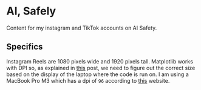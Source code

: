 # AI, Safely
Content for my instagram and TikTok accounts on AI Safety.

## Specifics
Instagram Reels are 1080 pixels wide and 1920 pixels tall. Matplotlib works with DPI so, as explained in [this](https://stackoverflow.com/a/13714720/6068731) post, we need to figure out the correct size based on the display of the laptop where the code is run on. I am using a MacBook Pro M3 which has a dpi of `96` according to [this](https://www.infobyip.com/detectmonitordpi.php) website. 
